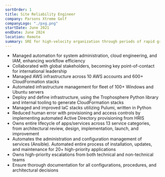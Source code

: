 ```yaml
---
sortOrder: 1
title: Site Reliability Engineer
company: Parsons Xtreme Golf
companyLogo: "./pxg.png"
startDate: June 2021
endDate: June 2024
location: Remote
summary: SRE for high-velocity organization through periods of rapid growth, from 200 local employees to 1200+ throughout the US, Mexico, UK, and Japan.
---
```

 - Managed automation for system administration, cloud engineering, and IAM, enhancing workflow efficiency
 - Collaborated with global stakeholders, becoming key point-of-contact for international leadership
 - Managed AWS infrastructure across 10 AWS accounts and 600+ CloudFormation stacks
 - Automated infrastructure management for fleet of 100+ Windows and Ubuntu servers
 - Deploy and define infrastructure, using the Trophosphere Python library and internal tooling to generate CloudFormation stacks
 - Managed and improved IaC stacks utilizing Pulumi, written in Python
 - Reduced human error with provisioning and access controls by implementing automated Active Directory provisioning from HRIS
 - Owns entire lifecycle of apps/services across 13 service categories, from architectural review, design, implementation, launch, and improvement
 - Automates the administration and configuration management of services (Ansible). Automated entire process of installation, updates, and maintenance for 20+ high-priority applications
 - Owns high-priority escalations from both technical and non-technical teams
 - Ensure thorough documentation for all configurations, procedures, and architectural decisions
